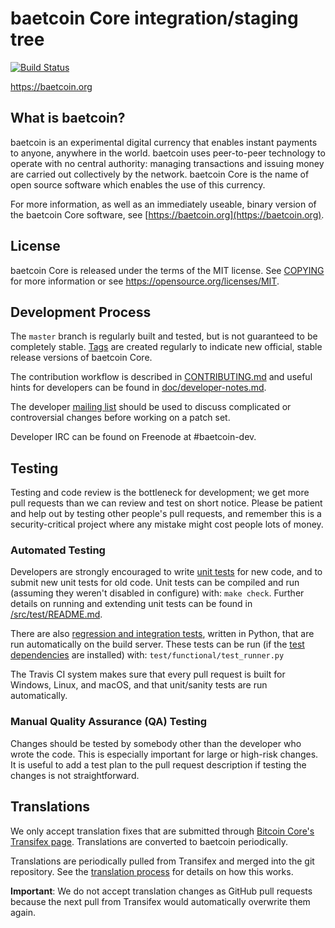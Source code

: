 baetcoin Core integration/staging tree
=====================================

[![Build Status](https://travis-ci.org/baetcoin-project/baetcoin.svg?branch=master)](https://travis-ci.org/baetcoin-project/baetcoin)

https://baetcoin.org

What is baetcoin?
----------------

baetcoin is an experimental digital currency that enables instant payments to
anyone, anywhere in the world. baetcoin uses peer-to-peer technology to operate
with no central authority: managing transactions and issuing money are carried
out collectively by the network. baetcoin Core is the name of open source
software which enables the use of this currency.

For more information, as well as an immediately useable, binary version of
the baetcoin Core software, see [https://baetcoin.org](https://baetcoin.org).

License
-------

baetcoin Core is released under the terms of the MIT license. See [COPYING](COPYING) for more
information or see https://opensource.org/licenses/MIT.

Development Process
-------------------

The `master` branch is regularly built and tested, but is not guaranteed to be
completely stable. [Tags](https://github.com/baetcoin-project/baetcoin/tags) are created
regularly to indicate new official, stable release versions of baetcoin Core.

The contribution workflow is described in [CONTRIBUTING.md](CONTRIBUTING.md)
and useful hints for developers can be found in [doc/developer-notes.md](doc/developer-notes.md).

The developer [mailing list](https://groups.google.com/forum/#!forum/baetcoin-dev)
should be used to discuss complicated or controversial changes before working
on a patch set.

Developer IRC can be found on Freenode at #baetcoin-dev.

Testing
-------

Testing and code review is the bottleneck for development; we get more pull
requests than we can review and test on short notice. Please be patient and help out by testing
other people's pull requests, and remember this is a security-critical project where any mistake might cost people
lots of money.

### Automated Testing

Developers are strongly encouraged to write [unit tests](src/test/README.md) for new code, and to
submit new unit tests for old code. Unit tests can be compiled and run
(assuming they weren't disabled in configure) with: `make check`. Further details on running
and extending unit tests can be found in [/src/test/README.md](/src/test/README.md).

There are also [regression and integration tests](/test), written
in Python, that are run automatically on the build server.
These tests can be run (if the [test dependencies](/test) are installed) with: `test/functional/test_runner.py`

The Travis CI system makes sure that every pull request is built for Windows, Linux, and macOS, and that unit/sanity tests are run automatically.

### Manual Quality Assurance (QA) Testing

Changes should be tested by somebody other than the developer who wrote the
code. This is especially important for large or high-risk changes. It is useful
to add a test plan to the pull request description if testing the changes is
not straightforward.

Translations
------------

We only accept translation fixes that are submitted through [Bitcoin Core's Transifex page](https://www.transifex.com/projects/p/bitcoin/).
Translations are converted to baetcoin periodically.

Translations are periodically pulled from Transifex and merged into the git repository. See the
[translation process](doc/translation_process.md) for details on how this works.

**Important**: We do not accept translation changes as GitHub pull requests because the next
pull from Transifex would automatically overwrite them again.

